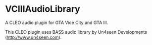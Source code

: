 # VCIIIAudioLibrary
A CLEO audio plugin for GTA Vice City and GTA III.

This CLEO plugin uses BASS audio library by Un4seen Developments (http://www.un4seen.com).
